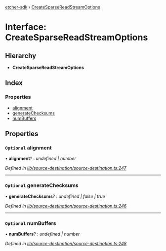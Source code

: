 [etcher-sdk](../README.md) › [CreateSparseReadStreamOptions](createsparsereadstreamoptions.md)

# Interface: CreateSparseReadStreamOptions

## Hierarchy

* **CreateSparseReadStreamOptions**

## Index

### Properties

* [alignment](createsparsereadstreamoptions.md#optional-alignment)
* [generateChecksums](createsparsereadstreamoptions.md#optional-generatechecksums)
* [numBuffers](createsparsereadstreamoptions.md#optional-numbuffers)

## Properties

### `Optional` alignment

• **alignment**? : *undefined | number*

*Defined in [lib/source-destination/source-destination.ts:247](https://github.com/balena-io-modules/etcher-sdk/blob/1a7a17c/lib/source-destination/source-destination.ts#L247)*

___

### `Optional` generateChecksums

• **generateChecksums**? : *undefined | false | true*

*Defined in [lib/source-destination/source-destination.ts:246](https://github.com/balena-io-modules/etcher-sdk/blob/1a7a17c/lib/source-destination/source-destination.ts#L246)*

___

### `Optional` numBuffers

• **numBuffers**? : *undefined | number*

*Defined in [lib/source-destination/source-destination.ts:248](https://github.com/balena-io-modules/etcher-sdk/blob/1a7a17c/lib/source-destination/source-destination.ts#L248)*
